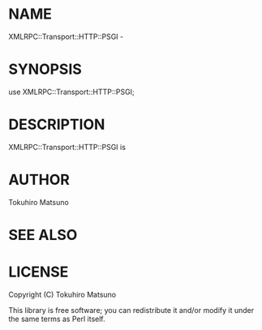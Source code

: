 # NAME

XMLRPC::Transport::HTTP::PSGI -

# SYNOPSIS

  use XMLRPC::Transport::HTTP::PSGI;

# DESCRIPTION

XMLRPC::Transport::HTTP::PSGI is

# AUTHOR

Tokuhiro Matsuno <tokuhirom AAJKLFJEF GMAIL COM>

# SEE ALSO

# LICENSE

Copyright (C) Tokuhiro Matsuno

This library is free software; you can redistribute it and/or modify
it under the same terms as Perl itself.